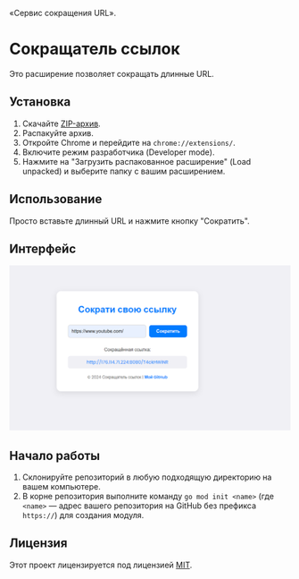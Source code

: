 «Сервис сокращения URL».

# Сокращатель ссылок

Это расширение позволяет сокращать длинные URL.

## Установка

1. Скачайте [ZIP-архив](https://github.com/gusevgrishaem1/url-shortener/archive/refs/heads/main.zip).
2. Распакуйте архив.
3. Откройте Chrome и перейдите на `chrome://extensions/`.
4. Включите режим разработчика (Developer mode).
5. Нажмите на "Загрузить распакованное расширение" (Load unpacked) и выберите папку с вашим расширением.

## Использование

Просто вставьте длинный URL и нажмите кнопку "Сократить".

## Интерфейс

![screenshot](img.png)

## Начало работы

1. Склонируйте репозиторий в любую подходящую директорию на вашем компьютере.
2. В корне репозитория выполните команду `go mod init <name>` (где `<name>` — адрес вашего репозитория на GitHub без префикса `https://`) для создания модуля.

## Лицензия

Этот проект лицензируется под лицензией [MIT](LICENSE).
